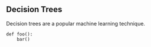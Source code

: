 Decision Trees
----------------
Decision trees are a popular machine learning technique.


    def foo():
        bar()
